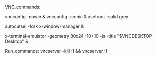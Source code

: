 VNC_commands:

vncconfig  -nowin &
vncconfig -iconic &
xsetroot -solid grey

autocutsel -fork
x-window-manager &

x-terminal-emulator -geometry 80x24+10+10 -ls -title "$VNCDESKTOP Desktop" &

Run_commands:
    vncserver -kill :1 && vncserver :1
